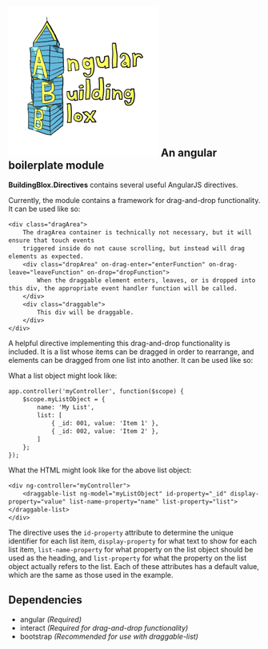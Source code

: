 ![Angular Building Blox](Angular_Building_Blox_Logo_SM.png)
An angular boilerplate module
------------

**BuildingBlox.Directives** contains several useful AngularJS directives.

Currently, the module contains a framework for drag-and-drop functionality.
It can be used like so:
```
<div class="dragArea">
    The dragArea container is technically not necessary, but it will ensure that touch events
    triggered inside do not cause scrolling, but instead will drag elements as expected.
    <div class="dropArea" on-drag-enter="enterFunction" on-drag-leave="leaveFunction" on-drop="dropFunction">
        When the draggable element enters, leaves, or is dropped into this div, the appropriate event handler function will be called.
    </div>
    <div class="draggable">
        This div will be draggable.
    </div>
</div>
```

A helpful directive implementing this drag-and-drop functionality is included.
It is a list whose items can be dragged in order to rearrange, and elements can be dragged from one list into another.
It can be used like so:

What a list object might look like:
```
app.controller('myController', function($scope) {
    $scope.myListObject = {
        name: 'My List',
        list: [
            { _id: 001, value: 'Item 1' },
            { _id: 002, value: 'Item 2' },
        ]
    };
});
```

What the HTML might look like for the above list object:
```
<div ng-controller="myController">
    <draggable-list ng-model="myListObject" id-property="_id" display-property="value" list-name-property="name" list-property="list"></draggable-list>
</div>
```

The directive uses the `id-property` attribute to determine the unique identifier for each list item,
`display-property` for what text to show for each list item,
`list-name-property` for what property on the list object should be used as the heading,
and `list-property` for what the property on the list object actually refers to the list.
Each of these attributes has a default value, which are the same as those used in the example.

Dependencies
------------
* angular *(Required)*
* interact *(Required for drag-and-drop functionality)*
* bootstrap *(Recommended for use with draggable-list)*